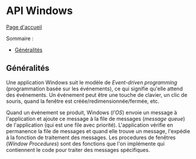 # API Windows

[Page d'accueil](README.md)

Sommaire :
- [Généralités](#généralités)

## Généralités
Une application Windows suit le modèle de *Event-driven programming* (programmation basée sur les événements), ce qui signifie qu'elle attend des événements. Un événement peut être une touche de clavier, un clic de souris, quand la fenêtre est créée/redimensionnée/fermée, etc.

Quand un événement se produit, Windows (*l'OS*) envoie un message à l'application et ajoute ce message à la file de messages (*message queue*) de l'application (qui est une file avec priorité). L'application vérifie en permanence la file de messages et quand elle trouve un message, l'expédie à la fonction de traitement des messages. Les procedures de fenêtres (*Window Procedures*) sont des fonctions que l'on implémente qui contiennent le code pour traiter des messages spécifiques. 